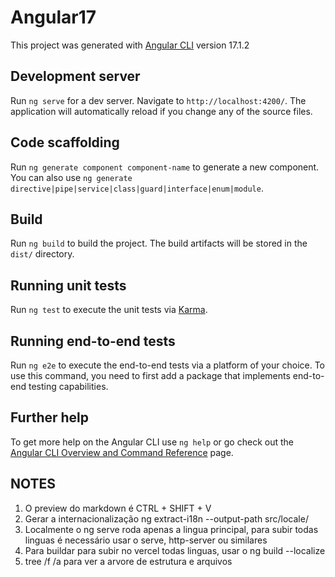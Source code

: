 # Angular17 

This project was generated with [Angular CLI](https://github.com/angular/angular-cli) version 17.1.2

## Development server

Run `ng serve` for a dev server. Navigate to `http://localhost:4200/`. The application will automatically reload if you change any of the source files.

## Code scaffolding

Run `ng generate component component-name` to generate a new component. You can also use `ng generate directive|pipe|service|class|guard|interface|enum|module`.

## Build

Run `ng build` to build the project. The build artifacts will be stored in the `dist/` directory.

## Running unit tests

Run `ng test` to execute the unit tests via [Karma](https://karma-runner.github.io).

## Running end-to-end tests

Run `ng e2e` to execute the end-to-end tests via a platform of your choice. To use this command, you need to first add a package that implements end-to-end testing capabilities.

## Further help

To get more help on the Angular CLI use `ng help` or go check out the [Angular CLI Overview and Command Reference](https://angular.io/cli) page.


## NOTES

1. O preview do markdown é CTRL + SHIFT + V
2. Gerar a internacionalização ng extract-i18n --output-path src/locale/
3. Localmente o ng serve roda apenas a lingua principal, para subir todas linguas é necessário usar o serve, http-server ou similares
4. Para buildar para subir no vercel todas linguas, usar o ng build --localize
5. tree /f /a para ver a arvore de estrutura e arquivos